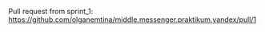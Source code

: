 Pull request from sprint_1: https://github.com/olganemtina/middle.messenger.praktikum.yandex/pull/1



